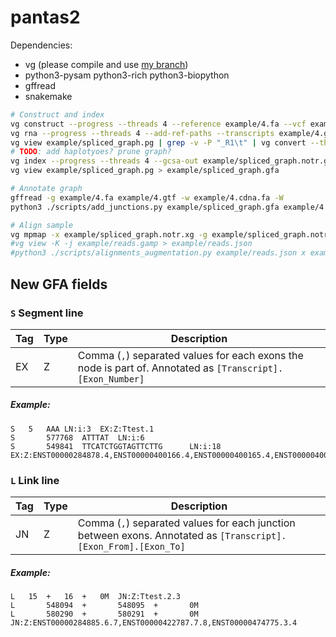 # pantas2

Dependencies:
* vg (please compile and use [my branch](https://github.com/ldenti/vg/tree/plain-altid))
* python3-pysam python3-rich python3-biopython
* gffread
* snakemake

``` sh
# Construct and index
vg construct --progress --threads 4 --reference example/4.fa --vcf example/4.vcf.gz > example/graph.pg
vg rna --progress --threads 4 --add-ref-paths --transcripts example/4.gtf example/graph.pg > example/spliced_graph.pg
vg view example/spliced_graph.pg | grep -v -P "_R1\t" | vg convert --threads 4 --gfa-in -x - > example/spliced_graph.notr.xg
# TODO: add haplotyoes? prune graph?
vg index --progress --threads 4 --gcsa-out example/spliced_graph.notr.gcsa --dist-name example/spliced_graph.notr.dist example/spliced_graph.notr.xg
vg view example/spliced_graph.pg > example/spliced_graph.gfa

# Annotate graph
gffread -g example/4.fa example/4.gtf -w example/4.cdna.fa -W
python3 ./scripts/add_junctions.py example/spliced_graph.gfa example/4.cdna.fa > example/spliced_graph.anno.gfa

# Align sample
vg mpmap -x example/spliced_graph.notr.xg -g example/spliced_graph.notr.gcsa -d example/spliced_graph.notr.dist -f example/reads_1.fq -f example/reads_2.fq -F GAF > example/reads.gaf
#vg view -K -j example/reads.gamp > example/reads.json
#python3 ./scripts/alignments_augmentation.py example/reads.json x example/4-graph.anno.gfa > example/4-graph.anno.weighted.gfa
```

## New GFA fields

### `S` Segment line

| Tag 	| Type 	| Description 	|
|---	|---	|---	|
| EX 	| Z 	| Comma (`,`) separated values for each exons the node is part of. Annotated as `[Transcript].[Exon_Number]` 	|

##### Example:
```
S	5	AAA	LN:i:3	EX:Z:Ttest.1
S       577768  ATTTAT  LN:i:6
S       549841  TTCATCTGGTAGTTCTTG      LN:i:18 EX:Z:ENST00000284878.4,ENST00000400166.4,ENST00000400165.4,ENST00000400169.4
```

### `L` Link line

| Tag 	| Type 	| Description 	|
|---	|---	|---	|
| JN 	| Z 	| Comma (`,`) separated values for each junction between exons. Annotated as `[Transcript].[Exon_From].[Exon_To]` 	|

##### Example:
```
L	15	+	16	+	0M	JN:Z:Ttest.2.3
L       548094  +       548095  +       0M
L       580290  +       580291  +       0M      JN:Z:ENST00000284885.6.7,ENST00000422787.7.8,ENST00000474775.3.4
```
